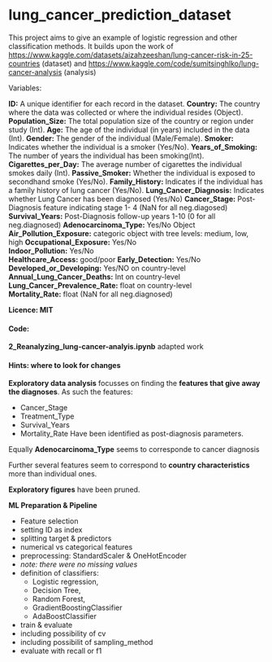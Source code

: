 lung_cancer_prediction_dataset
=================================

This project aims to give an example of logistic regression and other classification methods. 
It builds upon the work of https://www.kaggle.com/datasets/aizahzeeshan/lung-cancer-risk-in-25-countries (dataset)
and https://www.kaggle.com/code/sumitsinghlko/lung-cancer-analysis (analysis)

Variables: 

**ID:** A unique identifier for each record in the dataset.
**Country:** The country where the data was collected or where the individual resides (Object).
**Population_Size:** The total population size of the country or region under study (Int).
**Age:** The age of the individual (in years) included in the data (Int).
**Gender:** The gender of the individual (Male/Female).
**Smoker:** Indicates whether the individual is a smoker (Yes/No).
**Years_of_Smoking:** The number of years the individual has been smoking(Int).
**Cigarettes_per_Day:** The average number of cigarettes the individual smokes daily (Int).
**Passive_Smoker:** Whether the individual is exposed to secondhand smoke (Yes/No).
**Family_History:** Indicates if the individual has a family history of lung cancer (Yes/No).
**Lung_Cancer_Diagnosis:** Indicates whether Lung Cancer has been diagnosed (Yes/No) 
**Cancer_Stage:**   Post-Diagnosis feature indicating stage 1- 4 (NaN for all neg.diagosed)
**Survival_Years:** Post-Diagnosis follow-up years 1-10 (0 for all neg.diagnosed) 
**Adenocarcinoma_Type:**         Yes/No Object
**Air_Pollution_Exposure:** categoric object with tree levels:  medium, low, high
**Occupational_Exposure:** Yes/No        
**Indoor_Pollution:** Yes/No             
**Healthcare_Access:** good/poor 
**Early_Detection:** Yes/No                 
**Developed_or_Developing:** Yes/NO on country-level         
**Annual_Lung_Cancer_Deaths:** Int on country-level     
**Lung_Cancer_Prevalence_Rate:** float on country-level  
**Mortality_Rate:** float (NaN for all neg.diagnosed)

**Licence: MIT**

#### Code:

**2_Reanalyzing_lung-cancer-analyis.ipynb**
adapted work

#### Hints: where to look for changes

**Exploratory data analysis** 
focusses on finding the **features that give away the diagnoses**.
As such the features: 
* Cancer_Stage
* Treatment_Type
* Survival_Years
* Mortality_Rate
Have been identified as post-diagnosis parameters.

Equally **Adenocarcinoma_Type** seems to corresponde to cancer diagnosis

Further several features seem to correspond to **country characteristics** more than individual ones.

**Exploratory figures** have been pruned.

**ML Preparation & Pipeline**

* Feature selection
* setting ID as index
* splitting target & predictors
* numerical vs categorical features
* preprocessing: StandardScaler & OneHotEncoder
* *note: there were no missing values*
* definition of classifiers: 
    * Logistic regression, 
    * Decision Tree, 
    * Random Forest, 
    * GradientBoostingClassifier
    * AdaBoostClassifier
* train & evaluate 
* including possibility of cv
* including possibilit of sampling_method
* evaluate with recall or f1


